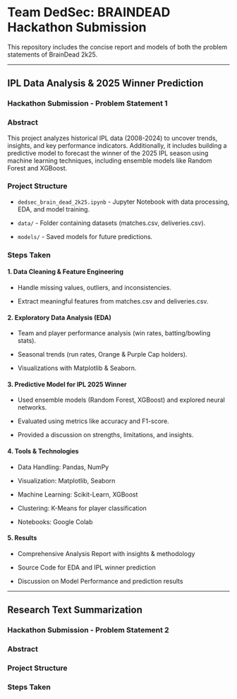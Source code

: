# Team DedSec: BRAINDEAD Hackathon Submission
This repository includes the concise report and models of both the problem statements of BrainDead 2k25.

---

## IPL Data Analysis & 2025 Winner Prediction
### Hackathon Submission - Problem Statement 1

### Abstract
This project analyzes historical IPL data (2008-2024) to uncover trends, insights, and key performance indicators. Additionally, it includes building a predictive model to forecast the winner of the 2025 IPL season using machine learning techniques, including ensemble models like Random Forest and XGBoost.

### Project Structure
- `dedsec_brain_dead_2k25.ipynb` - Jupyter Notebook with data processing, EDA, and model training.

- `data/` - Folder containing datasets (matches.csv, deliveries.csv).

- `models/` - Saved models for future predictions.

### Steps Taken
#### 1. Data Cleaning & Feature Engineering

- Handle missing values, outliers, and inconsistencies.

- Extract meaningful features from matches.csv and deliveries.csv.

#### 2. Exploratory Data Analysis (EDA)

- Team and player performance analysis (win rates, batting/bowling stats).

- Seasonal trends (run rates, Orange & Purple Cap holders).

- Visualizations with Matplotlib & Seaborn.

#### 3. Predictive Model for IPL 2025 Winner

- Used ensemble models (Random Forest, XGBoost) and explored neural networks.

- Evaluated using metrics like accuracy and F1-score.

- Provided a discussion on strengths, limitations, and insights.

#### 4. Tools & Technologies
- Data Handling: Pandas, NumPy

- Visualization: Matplotlib, Seaborn

- Machine Learning: Scikit-Learn, XGBoost

- Clustering: K-Means for player classification

- Notebooks: Google Colab

#### 5. Results
- Comprehensive Analysis Report with insights & methodology

- Source Code for EDA and IPL winner prediction

- Discussion on Model Performance and prediction results

---

## Research Text Summarization
### Hackathon Submission - Problem Statement 2

### Abstract

### Project Structure

### Steps Taken

